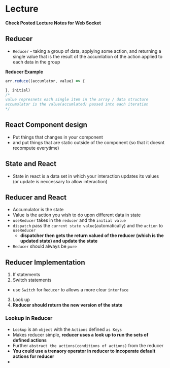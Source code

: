 # Lecture

**Check Posted Lecture Notes for Web Socket**

## Reducer

* `Reducer` - taking a group of data, applying some action, and returning a single value that is the result of the accumlation of the action applied to each data in the group

**Reducer Example**
``` js
arr.reduce((accumlator, value) => {

}, initial)
/*
value represnets each single item in the array / data structure
accumulator is the value(accumlated) passed into each iteration
*/
```

## React Component design
* Put things that changes in your component
* and put things that are static outside of the component (so that it doesnt recompute everytime)

## State and React
* State in react is a data set in which your interaction updates its values (or update is neccessary to allow interaction)

## Reducer and React
* Accumulator is the state 
* Value is the action you wish to do upon different data in state
* `useReducer` takes in the `reducer` and the `initial value`
* `dispatch` pass the `current state value`(automatically) and the `action` to `useReducer`
  * **dispatcher then gets the return valued of the reducer (which is the updated state) and update the state**
* `Reducer` should always be `pure`

## Reducer Implementation
1) If statements
2) Switch statements
  * use `Switch` for `Reducer` to allows a more clear `interface`
3) Look up
4) **Reducer should return the new version of the state**

### Lookup in Reducer
* `Lookup` is an `object` with the `Actions` defined `as Keys`
* Makes reducer simple, **reducer uses a look up to run the sets of defined actions**
* Further `abstract the actions(conditions of actions)` from the reducer
* **You could use a trenaory operator in reducer to incoperate default actions for reducer**
* 
